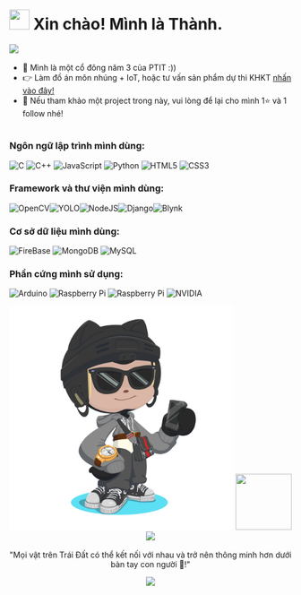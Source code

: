 # <img width="36" height="36" src="https://user-images.githubusercontent.com/74038190/212284087-bbe7e430-757e-4901-90bf-4cd2ce3e1852.gif"> Xin chào!  Mình là Thành.
<img src="https://komarev.com/ghpvc/?username=thanhquyet24ptit">

* 🏫 Mình là một cổ đông năm 3 của PTIT :))
* 👉 Làm đồ án môn nhúng + IoT, hoặc tư vấn sản phẩm dự thi KHKT [nhấn vào đây!](https://www.facebook.com/mellivora24)
* 🚩 Nếu tham khảo một project trong này, vui lòng để lại cho mình 1⭐ và 1 follow nhé!
#
### Ngôn ngữ lập trình mình dùng:
<p align="left">
<img src="https://raw.githubusercontent.com/danielcranney/readme-generator/main/public/icons/skills/c-colored.svg" width="45" height="45" alt="C">
<img src="https://raw.githubusercontent.com/danielcranney/readme-generator/main/public/icons/skills/cplusplus-colored.svg" width="45" height="45" alt="C++">
<img src="https://raw.githubusercontent.com/danielcranney/readme-generator/main/public/icons/skills/javascript-colored.svg" width="45" height="45" alt="JavaScript">
<img src="https://raw.githubusercontent.com/danielcranney/readme-generator/main/public/icons/skills/python-colored.svg" width="45" height="45" alt="Python">
<img src="https://raw.githubusercontent.com/danielcranney/readme-generator/main/public/icons/skills/html5-colored.svg" width="36" height="36" alt="HTML5">
<img src="https://raw.githubusercontent.com/danielcranney/readme-generator/main/public/icons/skills/css3-colored.svg" width="36" height="36" alt="CSS3">
  
### Framework và thư viện mình dùng:
<img src="https://github.com/opencv/opencv/wiki/logo/OpenCV_logo_no_text.png" width="36" height="36" alt="OpenCV"><img src="https://avatars.githubusercontent.com/u/26833451?s=200&v=4" width="36" height="36" alt="YOLO"><img src="https://raw.githubusercontent.com/danielcranney/readme-generator/main/public/icons/skills/nodejs-colored.svg" width="36" height="36" alt="NodeJS"><img src="https://raw.githubusercontent.com/danielcranney/readme-generator/main/public/icons/skills/django-colored.svg" width="36" height="36" alt="Django"><img src="https://bizweb.dktcdn.net/100/045/105/articles/blynk-logo.png" width="36" height="36" alt="Blynk">

### Cơ sở dữ liệu mình dùng:
<p align="left">
<img src="https://raw.githubusercontent.com/danielcranney/readme-generator/main/public/icons/skills/firebase-colored.svg" width="45" height="45" alt="FireBase">
<img src="https://raw.githubusercontent.com/danielcranney/readme-generator/main/public/icons/skills/mongodb-colored.svg" width="45" height="45" alt="MongoDB">
<img src="https://raw.githubusercontent.com/danielcranney/readme-generator/main/public/icons/skills/mysql-colored.svg" width="45" height="45" alt="MySQL">

### Phần cứng mình sử dụng:
<p align="left">
<img src="https://raw.githubusercontent.com/danielcranney/readme-generator/main/public/icons/skills/arduino-colored.svg" width="45" height="45" alt="Arduino">
<img src="https://raw.githubusercontent.com/danielcranney/readme-generator/main/public/icons/skills/raspberrypi-colored.svg" width="36" height="36" alt="Raspberry Pi">
<img src="https://gourmet-technology-crypto.jp/wp-content/uploads/2018/10/logo.png.webp" width="36" height="36" alt="Raspberry Pi">
<img src="https://assets.nvidiagrid.net/ngc/logos/Jetson.png" width="36" height="36" alt="NVIDIA">
  
<p align="center">
  <img src="https://github.com/mellivora24/mellivora24/blob/main/octocat-1719253327080.png" width="400" height="400"> <img src="https://github.githubassets.com/images/mona-loading-dark.gif" width="100" height="100">
  <img src="https://user-images.githubusercontent.com/74038190/212284100-561aa473-3905-4a80-b561-0d28506553ee.gif">
</p>
<p align="center">"Mọi vật trên Trái Đất có thể kết nối với nhau và trở nên thông minh hơn dưới bàn tay con người 👐!"</p>
<p align="center">
<img src="https://img.shields.io/github/followers/mellivora24?logo=github&style=for-the-badge&color=facc15&labelColor=000000">
